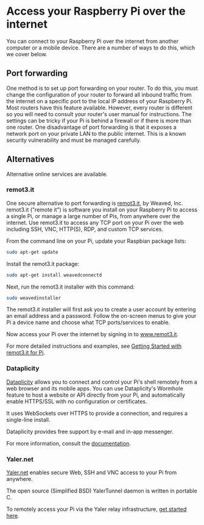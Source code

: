 # Access your Raspberry Pi over the internet

You can connect to your Raspberry Pi over the internet from another computer or a mobile device. There are a number of ways to do this, which we cover below. 

## Port forwarding

One method is to set up port forwarding on your router. To do this, you must change the configuration of your router to forward all inbound traffic from the internet on a specific port to the local IP address of your Raspberry Pi. Most routers have this feature available. However, every router is different so you will need to consult your router's user manual for instructions. The settings can be tricky if your Pi is behind a firewall or if there is more than one router. One disadvantage of port forwarding is that it exposes a network port on your private LAN to the public internet. This is a known security vulnerability and must be managed carefully.

## Alternatives

Alternative online services are available.

### remot3.it

One secure alternative to port forwarding is [remot3.it](https://www.remot3.it), by Weaved, Inc. remot3.it ("remote it") is software you install on your Raspberry Pi to access a single Pi, or manage a large number of Pis, from anywhere over the internet. Use remot3.it to access any TCP port on your Pi over the web including SSH, VNC, HTTP(S), RDP, and custom TCP services.

From the command line on your Pi, update your Raspbian package lists:

```bash
sudo apt-get update
```

Install the remot3.it package:

```bash
sudo apt-get install weavedconnectd
```

Next, run the remot3.it installer with this command:

```bash
sudo weavedinstaller
```

The remot3.it installer will first ask you to create a user account by entering an email address and a password. Follow the on-screen menus to give your Pi a device name and choose what TCP ports/services to enable.

Now access your Pi over the internet by signing in to www.remot3.it.

For more detailed instructions and examples, see [Getting Started with remot3.it for Pi](http://forum.weaved.com/t/how-to-get-started-with-remot3-it-for-pi/1029).

### Dataplicity

[Dataplicity](https://dataplicity.com) allows you to connect and control your Pi's shell remotely from a web browser and its mobile apps. You can use Dataplicity's Wormhole feature to host a website or API directly from your Pi, and automatically enable HTTPS/SSL with no configuration or certificates.

It uses WebSockets over HTTPS to provide a connection, and requires a single-line install.

Dataplicity provides free support by e-mail and in-app messenger.

For more information, consult the [documentation](https://docs.dataplicity.com/).

### Yaler.net

[Yaler.net](https://yaler.net/) enables secure Web, SSH and VNC access to your Pi from anywhere.

The open source (Simplified BSD) YalerTunnel daemon is written in portable C.

To remotely access your Pi via the Yaler relay infrastructure, [get started here](https://yaler.net/raspberrypi).
